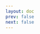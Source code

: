 ```yaml
---
layout: doc
prev: false
next: false
---
```


<CustomItemBox :item="{
  name: '贵族身份作废告示',
  icon: '/wiki/item/letter_a.png',
  type: '信件',
  description: '',
  params: {
    stack: 1,
    durability: -1 
  },
  obtain: {
    found: [],
    npc: [],
    shop: [],
    gardening: []
  }
}" />
